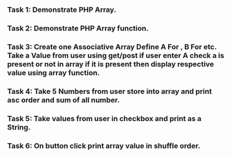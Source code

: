 ### Task 1: Demonstrate PHP Array.
### Task 2: Demonstrate PHP Array function.
### Task 3: Create one Associative Array Define A For , B For etc. Take a Value from user using get/post if user enter A check a is present or not in array if it is present then display respective value using array function.
### Task 4: Take 5 Numbers from user store into array and print asc order and sum of all number.
### Task 5: Take values from user in checkbox and print as a String.
### Task 6: On button click print array value in shuffle order.
